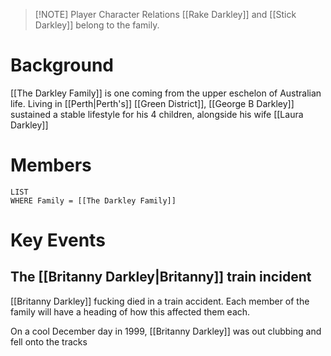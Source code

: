 > [!NOTE] Player Character Relations
>  [[Rake Darkley]] and [[Stick Darkley]] belong to the family.
# Background
[[The Darkley Family]] is one coming from the upper eschelon of Australian life. Living in [[Perth|Perth's]] [[Green District]], [[George B Darkley]] sustained a stable lifestyle for his 4 children, alongside his wife [[Laura Darkley]]

# Members
```dataview
LIST
WHERE Family = [[The Darkley Family]]
```
# Key Events
## The [[Britanny Darkley|Britanny]] train incident
[[Britanny Darkley]] fucking died in a train accident. Each member of the family will have a heading of how this affected them each.

On a cool December day in 1999, [[Britanny Darkley]] was out clubbing and fell onto the tracks
